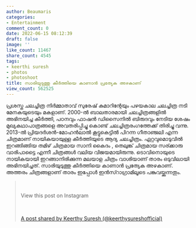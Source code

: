 ```yaml
---
author: Beaumaris
categories:
- Entertainment
comment_count: 0
date: 2022-06-15 08:12:39
draft: false
image: ''
like_count: 11467
share_count: 4545
tags:
- keerthi suresh
- photos
- photoshoot
title: സാരിയുടുത്തു കീർത്തിയെ കാണാൻ പ്രത്യേക അഴകാണ്
view_count: 562525
---
```


പ്രശസ്ത ചലച്ചിത്ര നിർമ്മാതാവ് സുരേഷ് കുമാറിന്റേയും പഴയകാല ചലച്ചിത്ര നടി മേനകയുടെയും മകളാണ്. 2000-ൽ ബാലതാരമായി ചലച്ചിത്രങ്ങളിൽ അഭിനയിച്ച കീർത്തി, പഠനവും ഫാഷൻ ഡിസൈനിൽ ബിരുദവും നേടിയ ശേഷം മുഖ്യകഥാപാത്രങ്ങളെ അവതരിപ്പിച്ചു കൊണ്ട് ചലച്ചിത്രരംഗത്തേക്ക് തിരിച്ചു വന്നു. 2013-ൽ പ്രിയദർശൻ-മോഹൻലാൽ കൂട്ടുകെട്ടിൽ പിറന്ന ഗീതാഞ്ജലി എന്ന ചിത്രമാണ് നായികയായുള്ള കീർത്തിയുടെ ആദ്യ ചലച്ചിത്രം. ഏറ്റവുമൊടുവിൽ ഇറങ്ങിങ്ങിയ തമിഴ് ചിത്രമായ സാനി കൈദം , തെലുങ്ക് ചിത്രമായ സര്ക്കാരു വാരിപാട്ടൈ എന്നീ ചിത്രങ്ങൾ വലിയ വിജയമായിരുന്നു. ടൊവിനൊയുടെ നായികയായി ഇറങ്ങാനിരിക്കുന്ന മലയാള ചിത്രം വാശിയാണ് താരം ഒടുവിലായി അഭിനയിച്ചത്. സാരിയുടുത്തു കീർത്തിയെ കാണാൻ പ്രത്യേക അഴകാണ്. അത്തരം ചിത്രങ്ങളാണ് താരം ഇപ്പോൾ ഇൻസ്റാഗ്രാമിലൂടെ പങ്കുവയ്ക്കുന്നതും. 

> &nbsp; 
> 
> View this post on Instagram
> 
> &nbsp; 
> 
> [A post shared by Keerthy Suresh (@keerthysureshofficial)](https://www.instagram.com/p/CeyqkxFp0cJ/?utm_source=ig_embed&utm_campaign=loading)